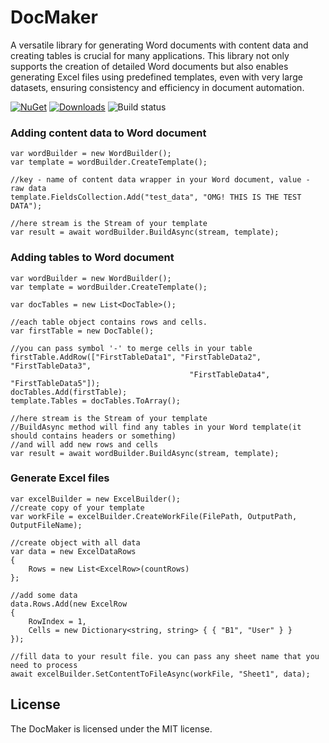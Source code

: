 # DocMaker

A versatile library for generating Word documents with content data and creating tables is crucial for many applications. This library not only supports the creation of detailed Word documents but also enables generating Excel files using predefined templates, even with very large datasets, ensuring consistency and efficiency in document automation.

[![NuGet](https://img.shields.io/nuget/v/DocMaker.svg)](https://www.nuget.org/packages/DocMaker/)
[![Downloads](https://img.shields.io/nuget/dt/DocMaker.svg)](https://www.nuget.org/packages/DocMaker/)
![Build status](https://github.com/kotofsky/DocMaker/actions/workflows/main.yml/badge.svg)


### Adding content data to Word document
```
var wordBuilder = new WordBuilder();
var template = wordBuilder.CreateTemplate();

//key - name of content data wrapper in your Word document, value - raw data
template.FieldsCollection.Add("test_data", "OMG! THIS IS THE TEST DATA");

//here stream is the Stream of your template
var result = await wordBuilder.BuildAsync(stream, template);
```
### Adding tables to Word document
```
var wordBuilder = new WordBuilder();
var template = wordBuilder.CreateTemplate();

var docTables = new List<DocTable>();

//each table object contains rows and cells.
var firstTable = new DocTable();

//you can pass symbol '-' to merge cells in your table
firstTable.AddRow(["FirstTableData1", "FirstTableData2", "FirstTableData3", 
                                        "FirstTableData4", "FirstTableData5"]);
docTables.Add(firstTable);
template.Tables = docTables.ToArray();

//here stream is the Stream of your template
//BuildAsync method will find any tables in your Word template(it should contains headers or something)
//and will add new rows and cells
var result = await wordBuilder.BuildAsync(stream, template);
```

### Generate Excel files
```
var excelBuilder = new ExcelBuilder();
//create copy of your template
var workFile = excelBuilder.CreateWorkFile(FilePath, OutputPath, OutputFileName);

//create object with all data
var data = new ExcelDataRows
{
    Rows = new List<ExcelRow>(countRows)
};

//add some data
data.Rows.Add(new ExcelRow
{
    RowIndex = 1,
    Cells = new Dictionary<string, string> { { "B1", "User" } }
});

//fill data to your result file. you can pass any sheet name that you need to process
await excelBuilder.SetContentToFileAsync(workFile, "Sheet1", data);
```

## License

The DocMaker is licensed under the MIT license.